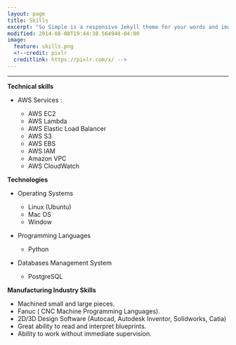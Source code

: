 ```yaml
---
layout: page
title: Skills
excerpt: "So Simple is a responsive Jekyll theme for your words and images."
modified: 2014-08-08T19:44:38.564948-04:00
image:
  feature: skills.png 
  <!--credit: pixlr
  creditlink: https://pixlr.com/x/ -->
---
```


<!--Looking for a simple, responsive, theme for your Jekyll powered blog? Well look no further. Here be **So Simple Theme**, the follow up to [**Minimal Mistakes**](http://mmistakes.github.io/minimal-mistakes) --- by designer slash illustrator [Michael Rose](http://mademistakes.com).-->

<hr/>


  
**Technical skills**
   
   * AWS Services :
      
      * AWS EC2
      * AWS Lambda
      * AWS Elastic Load Balancer
      * AWS S3
      * AWS EBS
      * AWS IAM
      * Amazon VPC
      * AWS CloudWatch
 
**Technologies**
   
   * Operating Systems
      * Linux (Ubuntu)
      * Mac OS
      * Window 
   
   * Programming Languages
      * Python
   
   * Databases Management System
      * PostgreSQL   

**Manufacturing Industry Skills**
   
   * Machined small and large pieces.
   * Fanuc ( CNC Machine Programming Languages).
   * 2D/3D Design Software (Autocad, Autodesk Inventor, Solidworks, Catia)
   * Great ability to read and interpret blueprints.
   * Ability to work without immediate supervision.
 



[^1]: Example: *domain.com/category-name/post-title*
